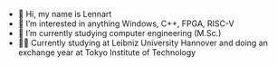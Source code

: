 - 👋 Hi, my name is Lennart
- 👀 I’m interested in anything Windows, C++, FPGA, RISC-V
- 🌱 I’m currently studying computer engineering (M.Sc.)
- 👨‍🎓 Currently studying at Leibniz University Hannover and doing an exchange year at Tokyo Institute of Technology

<!---
TheScarfix/TheScarfix is a ✨ special ✨ repository because its `README.md` (this file) appears on your GitHub profile.
You can click the Preview link to take a look at your changes.
--->
